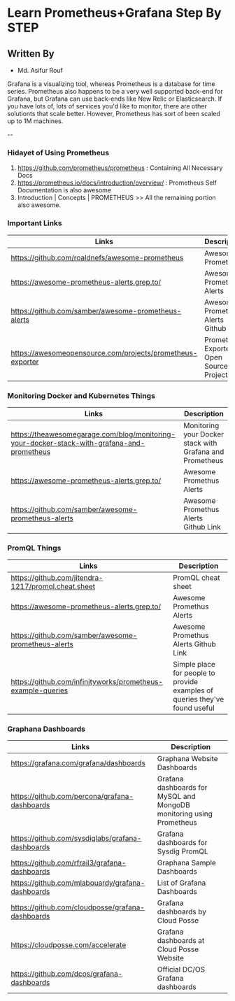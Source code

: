 Learn Prometheus+Grafana Step By STEP
====================================

## Written By
- Md. Asifur Rouf

Grafana is a visualizing tool, whereas Prometheus is a database for time series. Prometheus also happens to be a very well supported back-end for Grafana, but Grafana can use back-ends like New Relic or Elasticsearch. If you have lots of, lots of services you'd like to monitor, there are other solutionts that scale better. However, Prometheus has sort of been scaled up to 1M machines.

--
### Hidayet of Using Prometheus

1. https://github.com/prometheus/prometheus : Containing All Necessary Docs
2. https://prometheus.io/docs/introduction/overview/ : Prometheus Self Documentation is also awesome
3. Introduction | Concepts | PROMETHEUS >> All the remaining portion also awesome.

### Important Links

| Links | Description |
| ------- | ----------- |
| https://github.com/roaldnefs/awesome-prometheus |Awesome Promethus |
| https://awesome-prometheus-alerts.grep.to/ | Awesome Promethus Alerts |
| https://github.com/samber/awesome-prometheus-alerts | Awesome Promethus Alerts Github Link |
| https://awesomeopensource.com/projects/prometheus-exporter |Prometheus Exporter Open Source Projects|

### Monitoring Docker and Kubernetes Things

| Links | Description |
| ------- | ----------- |
|https://theawesomegarage.com/blog/monitoring-your-docker-stack-with-grafana-and-prometheus |Monitoring your Docker stack with Grafana and Prometheus |
| https://awesome-prometheus-alerts.grep.to/ | Awesome Promethus Alerts |
| https://github.com/samber/awesome-prometheus-alerts | Awesome Promethus Alerts Github Link |

### PromQL Things

| Links | Description |
| ------- | ----------- |
|https://github.com/jitendra-1217/promql.cheat.sheet |PromQL cheat sheet |
| https://awesome-prometheus-alerts.grep.to/ | Awesome Promethus Alerts |
| https://github.com/samber/awesome-prometheus-alerts | Awesome Promethus Alerts Github Link |
| https://github.com/infinityworks/prometheus-example-queries | Simple place for people to provide examples of queries they've found useful |

### Graphana Dashboards

| Links | Description |
| ------- | ----------- |
| https://grafana.com/grafana/dashboards | Graphana Website Dashboards |
| https://github.com/percona/grafana-dashboards| Grafana dashboards for MySQL and MongoDB monitoring using Prometheus |
| https://github.com/sysdiglabs/grafana-dashboards | Grafana dashboards for Sysdig PromQL|
| https://github.com/rfrail3/grafana-dashboards | Graphana Sample Dashboards |
| https://github.com/mlabouardy/grafana-dashboards | List of Grafana Dashboards |
| https://github.com/cloudposse/grafana-dashboards | Grafana dashboards by Cloud Posse |
| https://cloudposse.com/accelerate | Grafana dashboards at Cloud Posse Website |
| https://github.com/dcos/grafana-dashboards | Official DC/OS Grafana dashboards |

